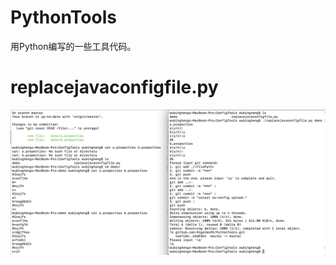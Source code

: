 # PythonTools
用Python编写的一些工具代码。

# replacejavaconfigfile.py
![image](https://github.com/NigelWu95/PythonTools/blob/master/docs/pictures/use.png?raw=true)
